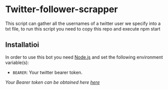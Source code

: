 # Twitter-follower-scrapper

This script can gather all the usernames of a twitter user we specify
into a txt file, to run this script you need to copy this repo
and execute npm start

## Installatioi

In order to use this bot you need [Node.js](https://nodejs.org/es/download/current/) and set the following environment variable(s):

* `BEARER`: Your twitter bearer token. 

*Your Bearer token can be obtained here [here](https://developer.twitter.com/apps)*